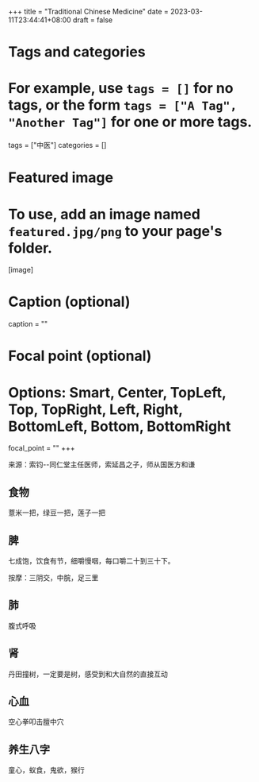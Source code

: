 +++
title = "Traditional Chinese Medicine"
date = 2023-03-11T23:44:41+08:00
draft = false

# Tags and categories
# For example, use `tags = []` for no tags, or the form `tags = ["A Tag", "Another Tag"]` for one or more tags.
tags = ["中医"]
categories = []

# Featured image
# To use, add an image named `featured.jpg/png` to your page's folder. 
[image]
  # Caption (optional)
  caption = ""

  # Focal point (optional)
  # Options: Smart, Center, TopLeft, Top, TopRight, Left, Right, BottomLeft, Bottom, BottomRight
  focal_point = ""
+++


来源：索钧--同仁堂主任医师，索延昌之子，师从国医方和谦


## 食物

薏米一把，绿豆一把，莲子一把

## 脾

七成饱，饮食有节，细嚼慢咽，每口嚼二十到三十下。

按摩：三阴交，中脘，足三里

## 肺

腹式呼吸

## 肾

丹田撞树，一定要是树，感受到和大自然的直接互动

## 心血

空心拳叩击膻中穴

## 养生八字

童心，蚁食，鬼欲，猴行